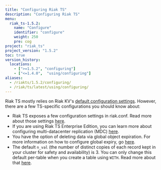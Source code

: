 ```yaml
---
title: "Configuring Riak TS"
description: "Configuring Riak TS"
menu:
  riak_ts-1.5.2:
    name: "Configure"
    identifier: "configure"
    weight: 250
    pre: cog
project: "riak_ts"
project_version: "1.5.2"
toc: true
version_history:
  locations:
    - [">=1.5.2", "configuring"]
    - ["<=1.4.0",  "using/configuring"]
aliases:
  - /riakts/1.5.2/configuring/
  - /riak/ts/latest/using/configuring/
---
```



[riakconf]: {{<baseurl>}}riak/ts/1.5.2/configuring/riakconf/
[mdc]: {{<baseurl>}}riak/ts/1.5.2/configuring/mdc/
[global expiry]: {{<baseurl>}}riak/ts/1.5.2/configuring/global-object-expiration/
[kv config]: {{<baseurl>}}riak/kv/2.2.0/configuring/reference
[WITH]: {{<baseurl>}}riak/ts/1.5.2/using/creating-activating/#using-the-with-clause

Riak TS mostly relies on Riak KV's [default configuration settings][kv config]. However, there are a few TS-specific configurations you should know about:

* Riak TS exposes a few configuration settings in riak.conf. Read more about those settings [here][riakconf].
* If you are using Riak TS Enterprise Edition, you can learn more about configuring multi-datacenter replication (MDC) [here][mdc].
* You have the option of deleting data via global object expiration. For more information on how to configure global expiry, go [here][global expiry].
* The default `n_val` (the number of distinct copies of each record kept in your cluster for safety and availability) is 3. You can only change this default per-table when you create a table using `WITH`. Read more about that [here][WITH].

